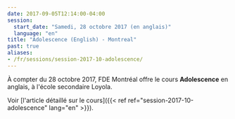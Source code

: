 ```yaml
---
date: 2017-09-05T12:14:00-04:00
session:
  start_date: "Samedi, 28 octobre 2017 (en anglais)"
  language: "en"
title: "Adolescence (English) - Montreal"
past: true
aliases:
- /fr/sessions/session-2017-10-adolescence/
---
```


À compter du 28 octobre 2017, FDE Montréal offre le cours **Adolescence** en anglais, à l'école secondaire Loyola.

Voir [l'article détaillé sur le cours]({{< ref ref="session-2017-10-adolescence" lang="en" >}}).
